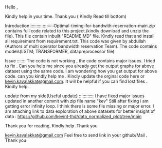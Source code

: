 Hello ,

Kindly help in your time. Thank you ( Kindly Read  till bottom)

Introduction :::::::::::::::::::Optimal-timing-for-bandwith-reservation-main.zip  contains full code related to this project.(kindly download and unzip the file). This file contain inbuilt "README.MD" file. Kindly read that and install all requirement from requirement.txt. This code was given by abdullah (Authors of multi operator bandwidth reservation Team). The code contains models(LSTM; TRANSFORMER, datapreprocessor file)

Issue ::::::: The code is not working , the code contains major issues. I tried to  fix . Can you help me since you already get the output graphs for above dataset using the same code. I am wondering how you get output for above code. can you kindly help me . Kindly update the orginal code here or kevin.kavalakkat@gmail.com.
It will be helpful if you can find lost files . Kindly help.

update from my side(Useful update) ::::::::::::
I have fixed major issues updated in another commit with zip file name "kev"
Still after fixing i am getting error infinity loop.  I think there is some  file missing or major error. 
I am attaching link to  data exploration of above datasets for better insight of data :   https://github.com/kevint-thd/data_normalized_plot/tree/main

Thank you for reading, Kindly help .Thank you

kevin.kavalakkat@gmail.com
Feel free to send link in your github/Mail . Thank you
